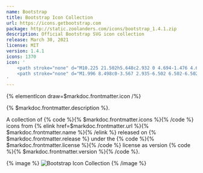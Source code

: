 ```yaml
---
name: Bootstrap
title: Bootstrap Icon Collection
url: https://icons.getbootstrap.com
package: http://static.zoolanders.com/icons/bootstrap_1.4.1.zip
description: Official Bootstrap SVG icon collection
release: March 30, 2021
license: MIT
version: 1.4.1
icons: 1370
icon: '
    <path stroke="none" d="M10.225 21.502h5.648c2.932 0 4.694-1.476 4.694-3.895 0-1.792-1.237-3.114-3.095-3.307v-.16c1.353-.228 2.41-1.513 2.41-2.953 0-2.113-1.553-3.43-4.133-3.43h-5.524v13.745zm2.134-7.925V9.568h2.893c1.582 0 2.506.743 2.506 2.01 0 1.304-.982 2-2.867 2h-2.532zm0 6.116v-4.429h2.96c2.01 0 3.069.752 3.069 2.191 0 1.457-1.02 2.238-2.945 2.238H12.36z"/>
    <path stroke="none" d="M1.996 8.498c0-3.567 2.935-6.502 6.502-6.502h13.004c3.567 0 6.502 2.935 6.502 6.502v13.004c0 3.567-2.935 6.502-6.502 6.502H8.498c-3.567 0-6.502-2.935-6.502-6.502V8.498zm6.502-4.877c-2.675 0-4.877 2.202-4.877 4.877v13.004c0 2.675 2.202 4.877 4.877 4.877h13.004c2.675 0 4.877-2.202 4.877-4.877V8.498c0-2.675-2.202-4.877-4.877-4.877H8.498z"/>
'
---
```


{% elementIcon draw=$markdoc.frontmatter.icon /%}

{% $markdoc.frontmatter.description %}.

A collection of {% code %}{% $markdoc.frontmatter.icons %}{% /code %} icons from {% elink href=$markdoc.frontmatter.url %}{% $markdoc.frontmatter.name %}{% /elink %} released on {% $markdoc.frontmatter.release %} under the {% code %}{% $markdoc.frontmatter.license %}{% /code %} license as version {% code %}{% $markdoc.frontmatter.version %}{% /code %}.

{% image %}
![Bootstrap Icon Collection](/assets/ytp/icons/collection-bootstrap.webp)
{% /image %}
